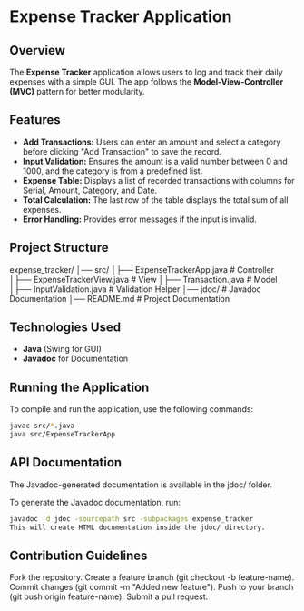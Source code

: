# Expense Tracker Application

## Overview
The **Expense Tracker** application allows users to log and track their daily expenses with a simple GUI. The app follows the **Model-View-Controller (MVC)** pattern for better modularity.

## Features
- **Add Transactions:** Users can enter an amount and select a category before clicking "Add Transaction" to save the record.
- **Input Validation:** Ensures the amount is a valid number between 0 and 1000, and the category is from a predefined list.
- **Expense Table:** Displays a list of recorded transactions with columns for Serial, Amount, Category, and Date.
- **Total Calculation:** The last row of the table displays the total sum of all expenses.
- **Error Handling:** Provides error messages if the input is invalid.

## Project Structure
expense_tracker/ 
  │── src/ 
    │├── ExpenseTrackerApp.java # Controller 
    │├── ExpenseTrackerView.java # View 
    │├── Transaction.java # Model 
    │├── InputValidation.java # Validation Helper 
  │── jdoc/ # Javadoc Documentation 
  │── README.md # Project Documentation

## Technologies Used
- **Java** (Swing for GUI)
- **Javadoc** for Documentation

## Running the Application
To compile and run the application, use the following commands:

```sh
javac src/*.java
java src/ExpenseTrackerApp
```

## API Documentation
The Javadoc-generated documentation is available in the jdoc/ folder.

To generate the Javadoc documentation, run:

```sh
javadoc -d jdoc -sourcepath src -subpackages expense_tracker
This will create HTML documentation inside the jdoc/ directory.
```

## Contribution Guidelines
Fork the repository.
Create a feature branch (git checkout -b feature-name).
Commit changes (git commit -m "Added new feature").
Push to your branch (git push origin feature-name).
Submit a pull request.
